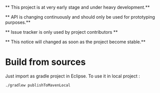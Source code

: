 
** This project is at very early stage and under heavy development.**

** API is changing continuously and should only be used for prototyping purposes.**

** Issue tracker is only used by project contributors **

** This notice will changed as soon as the project become stable.**

# Build from sources

Just import as gradle project in Eclipse. To use it in local project :

`./gradlew publishToMavenLocal`
